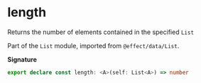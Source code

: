 # length

Returns the number of elements contained in the specified `List`

Part of the `List` module, imported from `@effect/data/List`.

**Signature**

```ts
export declare const length: <A>(self: List<A>) => number
```
